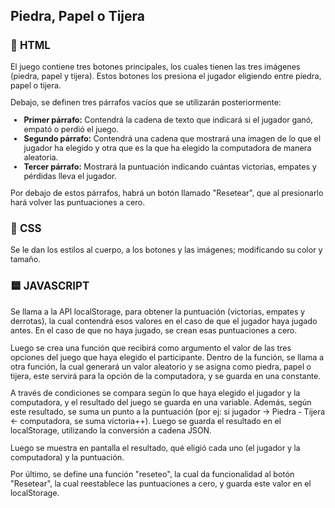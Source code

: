 
<h2 style="font-size: 1.5em;">Piedra, Papel o Tijera</h2>

<h3 style="font-size: 1.2em;">🔶 HTML</h3>
<p style="font-size: 0.9em;">El juego contiene tres botones principales, los cuales tienen las tres imágenes (piedra, papel y tijera). Estos botones los presiona el jugador eligiendo entre piedra, papel o tijera.</p>

<p style="font-size: 0.9em;">Debajo, se definen tres párrafos vacíos que se utilizarán posteriormente:</p>
<ul style="font-size: 0.9em;">
  <li><strong>Primer párrafo:</strong> Contendrá la cadena de texto que indicará si el jugador ganó, empató o perdió el juego.</li>
  <li><strong>Segundo párrafo:</strong> Contendrá una cadena que mostrará una imagen de lo que el jugador ha elegido y otra que es la que ha elegido la computadora de manera aleatoria.</li>
  <li><strong>Tercer párrafo:</strong> Mostrará la puntuación indicando cuántas victorias, empates y pérdidas lleva el jugador.</li>
</ul>

<p style="font-size: 0.9em;">Por debajo de estos párrafos, habrá un botón llamado "Resetear", que al presionarlo hará volver las puntuaciones a cero.</p>

<h3 style="font-size: 1.2em;">🔷 CSS</h3>
<p style="font-size: 0.9em;">Se le dan los estilos al cuerpo, a los botones y las imágenes; modificando su color y tamaño.</p>

<h3 style="font-size: 1.2em;">🟨 JAVASCRIPT</h3>
<p style="font-size: 0.9em;">Se llama a la API localStorage, para obtener la puntuación (victorias, empates y derrotas), la cual contendrá esos valores en el caso de que el jugador haya jugado antes. En el caso de que no haya jugado, se crean esas puntuaciones a cero.</p>
<p style="font-size: 0.9em;">Luego se crea una función que recibirá como argumento el valor de las tres opciones del juego que haya elegido el participante. Dentro de la función, se llama a otra función, la cual generará un valor aleatorio y se asigna como piedra, papel o tijera, este servirá para la opción de la computadora, y se guarda en una constante.</p>
<p style="font-size: 0.9em;">A través de condiciones se compara según lo que haya elegido el jugador y la computadora, y el resultado del juego se guarda en una variable. Además, según este resultado, se suma un punto a la puntuación (por ej: si jugador -> Piedra - Tijera <- computadora, se suma victoria++). Luego se guarda el resultado en el localStorage, utilizando la conversión a cadena JSON.</p>
<p style="font-size: 0.9em;">Luego se muestra en pantalla el resultado, qué eligió cada uno (el jugador y la computadora) y la puntuación.</p>
<p style="font-size: 0.9em;">Por último, se define una función "reseteo", la cual da funcionalidad al botón "Resetear", la cual reestablece las puntuaciones a cero, y guarda este valor en el localStorage.</p>


